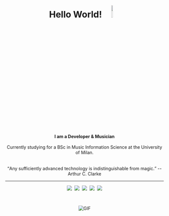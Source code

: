 <h1 align="center"> Hello World!  <img src="https://media2.giphy.com/media/Kfl09udXYhbjajJwEt/giphy.gif" width="10%"> </h1>
<p align="center">
  <b>I am a Developer & Musician</b> 
  <br><br>
  Currently studying for a BSc in Music Information Science at the University of Milan.
  <br><br><br>
  <q>Any sufficiently advanced technology is indistinguishable from magic.</q> -- Arthur C. Clarke
</p>
<hr>

<p align="center">
  <a href="https://gullomagico.github.io"><img src="https://img.shields.io/badge/-Github Personal Page-000?style=flat&logo=Github&logoColor=white"></a>&nbsp;
  <a href="https://codepen.io/gullomagico"><img src="https://img.shields.io/badge/-Codepen-444?style=flat&logo=Codepen&logoColor=white"></a>&nbsp;
  <a href="https://www.codewars.com/users/GulloMagico"><img src="https://img.shields.io/badge/-Codewars-900?style=flat&logo=Codewars&logoColor=black"></a>&nbsp;
  <a href="https://www.hackerrank.com/GulloMagico"><img src="https://img.shields.io/badge/-HackerRank-060?style=flat&logo=HackerRank&logoColor=black"></a>&nbsp;
  <a href="mailto:info@federicocafagna.it"><img src="https://img.shields.io/badge/-Email-c14438?style=flat&logo=Mail.Ru&logoColor=white"></a>
</p>

<br>
<p align="center">
  <img alt="GIF" src="https://media2.giphy.com/media/PiQejEf31116URju4V/giphy.gif?cid=ecf05e47nk36uk63yo0euuvaic1lk4b1s6oglrcp5m3hmez6&rid=giphy.gif" />
</p>

<!--
**gullomagico/gullomagico** is a ✨ _special_ ✨ repository because its `README.md` (this file) appears on your GitHub profile.

Here are some ideas to get you started:

- 🔭 I’m currently working on ...
- 🌱 I’m currently learning ...
- 👯 I’m looking to collaborate on ...
- 🤔 I’m looking for help with ...
- 💬 Ask me about ...
- 📫 How to reach me: ...
- 😄 Pronouns: ...
- ⚡ Fun fact: ...
-->
